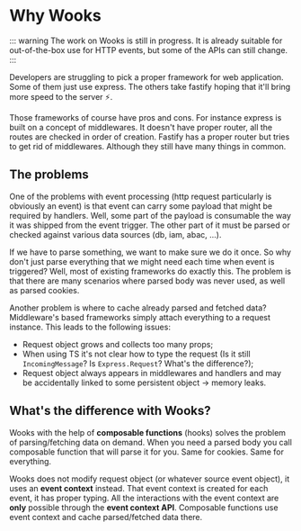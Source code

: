# Why Wooks

::: warning
The work on Wooks is still in progress. It is already suitable for
out-of-the-box use for HTTP events, but some of the APIs can still change.
:::

Developers are struggling to pick a proper framework for web application.
Some of them just use express. The others take fastify hoping that it'll bring more speed to the server ⚡.

Those frameworks of course have pros and cons. For instance express is built on a concept of middlewares.
It doesn't have proper router, all the routes are checked in order of creation.
Fastify has a proper router but tries to get rid of middlewares. Although they still have many things in common.

## The problems

One of the problems with event processing (http request particularly is obviously an event) is that event can carry
some payload that might be required by handlers. Well, some part of the payload is consumable the way it was shipped from
the event trigger. The other part of it must be parsed or checked against various data sources (db, iam, abac, ...).

If we have to parse something, we want to make sure we do it once. So why don't just parse everything that we might need
each time when event is triggered? Well, most of existing frameworks do exactly this. The problem is that there are many scenarios
where parsed body was never used, as well as parsed cookies.

Another problem is where to cache already parsed and fetched data? Middleware's based frameworks simply attach everything to a
request instance. This leads to the following issues:
- Request object grows and collects too many props;
- When using TS it's not clear how to type the request (Is it still `IncomingMessage`? Is `Express.Request`? What's the difference?);
- Request object always appears in middlewares and handlers and may be accidentally linked to some persistent object -> memory leaks.

## What's the difference with Wooks?

Wooks with the help of **composable functions** (hooks) solves the problem of parsing/fetching data on demand. When you need a parsed body
you call composable function that will parse it for you. Same for cookies. Same for everything.

Wooks does not modify request object (or whatever source event object), it uses an **event context** instead. That event context
is created for each event, it has proper typing. All the interactions with the event context are **only** possible
through the **event context API**. Composable functions use event context and cache parsed/fetched data there.